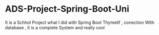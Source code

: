 # ADS-Project-Spring-Boot-Uni

It is a Schhol Project what I did with Spring Boot Thymelif , conection With database , it is a complete System and really cool

